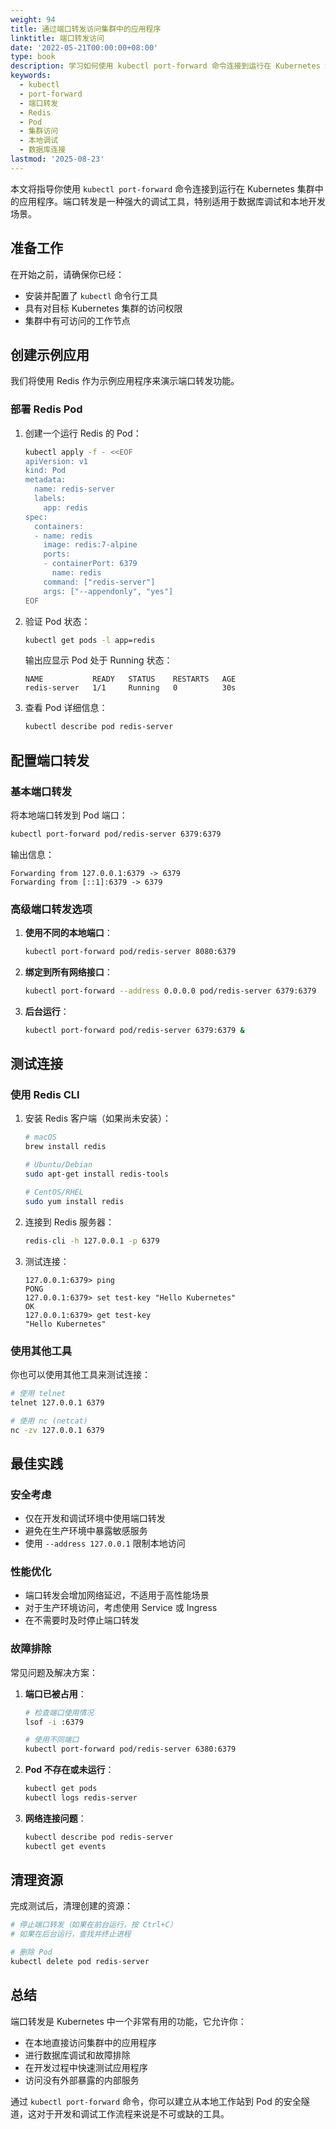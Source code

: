 ```yaml
---
weight: 94
title: 通过端口转发访问集群中的应用程序
linktitle: 端口转发访问
date: '2022-05-21T00:00:00+08:00'
type: book
description: 学习如何使用 kubectl port-forward 命令连接到运行在 Kubernetes 集群中的应用程序，实现本地调试和数据库访问。
keywords:
  - kubectl
  - port-forward
  - 端口转发
  - Redis
  - Pod
  - 集群访问
  - 本地调试
  - 数据库连接
lastmod: '2025-08-23'
---
```


本文将指导你使用 `kubectl port-forward` 命令连接到运行在 Kubernetes 集群中的应用程序。端口转发是一种强大的调试工具，特别适用于数据库调试和本地开发场景。

## 准备工作

在开始之前，请确保你已经：

- 安装并配置了 `kubectl` 命令行工具
- 具有对目标 Kubernetes 集群的访问权限
- 集群中有可访问的工作节点

## 创建示例应用

我们将使用 Redis 作为示例应用程序来演示端口转发功能。

### 部署 Redis Pod

1. 创建一个运行 Redis 的 Pod：

   ```bash
   kubectl apply -f - <<EOF
   apiVersion: v1
   kind: Pod
   metadata:
     name: redis-server
     labels:
       app: redis
   spec:
     containers:
     - name: redis
       image: redis:7-alpine
       ports:
       - containerPort: 6379
         name: redis
       command: ["redis-server"]
       args: ["--appendonly", "yes"]
   EOF
   ```

2. 验证 Pod 状态：

   ```bash
   kubectl get pods -l app=redis
   ```

   输出应显示 Pod 处于 Running 状态：

   ```text
   NAME           READY   STATUS    RESTARTS   AGE
   redis-server   1/1     Running   0          30s
   ```

3. 查看 Pod 详细信息：

   ```bash
   kubectl describe pod redis-server
   ```

## 配置端口转发

### 基本端口转发

将本地端口转发到 Pod 端口：

```bash
kubectl port-forward pod/redis-server 6379:6379
```

输出信息：

```text
Forwarding from 127.0.0.1:6379 -> 6379
Forwarding from [::1]:6379 -> 6379
```

### 高级端口转发选项

1. **使用不同的本地端口**：

   ```bash
   kubectl port-forward pod/redis-server 8080:6379
   ```

2. **绑定到所有网络接口**：

   ```bash
   kubectl port-forward --address 0.0.0.0 pod/redis-server 6379:6379
   ```

3. **后台运行**：

   ```bash
   kubectl port-forward pod/redis-server 6379:6379 &
   ```

## 测试连接

### 使用 Redis CLI

1. 安装 Redis 客户端（如果尚未安装）：

   ```bash
   # macOS
   brew install redis
   
   # Ubuntu/Debian
   sudo apt-get install redis-tools
   
   # CentOS/RHEL
   sudo yum install redis
   ```

2. 连接到 Redis 服务器：

   ```bash
   redis-cli -h 127.0.0.1 -p 6379
   ```

3. 测试连接：

   ```text
   127.0.0.1:6379> ping
   PONG
   127.0.0.1:6379> set test-key "Hello Kubernetes"
   OK
   127.0.0.1:6379> get test-key
   "Hello Kubernetes"
   ```

### 使用其他工具

你也可以使用其他工具来测试连接：

```bash
# 使用 telnet
telnet 127.0.0.1 6379

# 使用 nc (netcat)
nc -zv 127.0.0.1 6379
```

## 最佳实践

### 安全考虑

- 仅在开发和调试环境中使用端口转发
- 避免在生产环境中暴露敏感服务
- 使用 `--address 127.0.0.1` 限制本地访问

### 性能优化

- 端口转发会增加网络延迟，不适用于高性能场景
- 对于生产环境访问，考虑使用 Service 或 Ingress
- 在不需要时及时停止端口转发

### 故障排除

常见问题及解决方案：

1. **端口已被占用**：

   ```bash
   # 检查端口使用情况
   lsof -i :6379
   
   # 使用不同端口
   kubectl port-forward pod/redis-server 6380:6379
   ```

2. **Pod 不存在或未运行**：

   ```bash
   kubectl get pods
   kubectl logs redis-server
   ```

3. **网络连接问题**：

   ```bash
   kubectl describe pod redis-server
   kubectl get events
   ```

## 清理资源

完成测试后，清理创建的资源：

```bash
# 停止端口转发（如果在前台运行，按 Ctrl+C）
# 如果在后台运行，查找并终止进程

# 删除 Pod
kubectl delete pod redis-server
```

## 总结

端口转发是 Kubernetes 中一个非常有用的功能，它允许你：

- 在本地直接访问集群中的应用程序
- 进行数据库调试和故障排除
- 在开发过程中快速测试应用程序
- 访问没有外部暴露的内部服务

通过 `kubectl port-forward` 命令，你可以建立从本地工作站到 Pod 的安全隧道，这对于开发和调试工作流程来说是不可或缺的工具。

